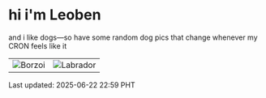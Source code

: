 # hi i'm Leoben

and i like dogs—so have some random dog pics that change whenever my CRON feels like it

|  |  |
|--------|----------|
| ![Borzoi](https://random-dog-vercel.vercel.app/api/random-borzoi?v=1750604386) | ![Labrador](https://random-dog-vercel.vercel.app/api/random-labrador?v=1750604386) |

Last updated: 2025-06-22 22:59 PHT
